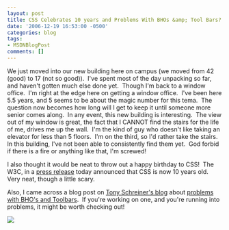 ```yaml
---
layout: post
title: CSS Celebrates 10 years and Problems With BHOs &amp; Tool Bars?
date: '2006-12-19 16:53:00 -0500'
categories: blog
tags:
- MSDNBlogPost
comments: []
---
```


We just moved into our new building here on campus (we moved from 42 (good) to 17 (not so good)).  I've spent most of the day unpacking so far, and haven't gotten much else done yet.  Though I'm back to a window office.  I'm right at the edge here on getting a window office.  I've been here 5.5 years, and 5 seems to be about the magic number for this tema.  The question now becomes how long will I get to keep it until someone more senior comes along.  In any event, this new building is interesting.  The view out of my window is great, the fact that I CANNOT find the stairs for the life of me, drives me up the wall.  I'm the kind of guy who doesn't like taking an elevator for less than 5 floors.  I'm on the third, so I'd rather take the stairs.  In this building, I've not been able to consistently find them yet.  God forbid if there is a fire or anything like that, I'm screwed!

I also thought it would be neat to throw out a happy birthday to CSS!  The W3C, in a [press release](http://www.w3.org/2006/12/css10-pressrelease.html) today announced that CSS is now 10 years old.  Very neat, though a little scary.

Also, I came across a blog post on [Tony Schreiner's blog](http://blogs.msdn.com/tonyschr/) about [problems with BHO's and Toolbars](http://blogs.msdn.com/tonyschr/archive/2006/12/08/my-toolbar-or-bho-is-causing-ie7-on-vista-to-crash-on-close-help.aspx).  If you're working on one, and you're running into problems, it might be worth checking out!

![](http://blogs.msdn.com/aggbug.aspx?PostID=1327266)